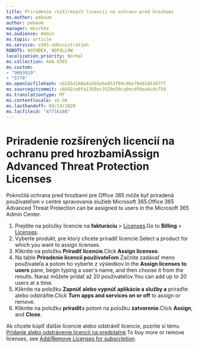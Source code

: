 ```yaml
---
title: Priradenie rozšírených licencií na ochranu pred hrozbami
ms.author: pebaum
author: pebaum
manager: mnirkhe
ms.audience: Admin
ms.topic: article
ms.service: o365-administration
ROBOTS: NOINDEX, NOFOLLOW
localization_priority: Normal
ms.collection: Adm_O365
ms.custom:
- "9003019"
- "5778"
ms.openlocfilehash: cb2454108a4a2b5ebe053f69c8be78e0166167ff
ms.sourcegitcommit: c6692ce0fa1358ec3529e59ca0ecdfdea4cdc759
ms.translationtype: MT
ms.contentlocale: sk-SK
ms.lasthandoff: 09/14/2020
ms.locfileid: "47716188"
---
```

# <a name="assign-advanced-threat-protection-licenses"></a><span data-ttu-id="cf59d-102">Priradenie rozšírených licencií na ochranu pred hrozbami</span><span class="sxs-lookup"><span data-stu-id="cf59d-102">Assign Advanced Threat Protection Licenses</span></span>

<span data-ttu-id="cf59d-103">Pokročilá ochrana pred hrozbami pre Office 365 môže byť priradená používateľom v centre spravovania služieb Microsoft 365.</span><span class="sxs-lookup"><span data-stu-id="cf59d-103">Office 365 Advanced Threat Protection can be assigned to users in the Microsoft 365 Admin Center.</span></span>

1. <span data-ttu-id="cf59d-104">Prejdite na položky licencie na **fakturáciu**  >  [Licenses](https://go.microsoft.com/fwlink/p/?linkid=842264).</span><span class="sxs-lookup"><span data-stu-id="cf59d-104">Go to **Billing** > [Licenses](https://go.microsoft.com/fwlink/p/?linkid=842264).</span></span>
2. <span data-ttu-id="cf59d-105">Vyberte produkt, pre ktorý chcete priradiť licencie.</span><span class="sxs-lookup"><span data-stu-id="cf59d-105">Select a product for which you want to assign licenses.</span></span>
3. <span data-ttu-id="cf59d-106">Kliknite na položku **Priradiť licencie**.</span><span class="sxs-lookup"><span data-stu-id="cf59d-106">Click **Assign licenses**.</span></span>
4. <span data-ttu-id="cf59d-107">Na table **Priradenie licencií používateľom**  Začnite zadávať meno používateľa a potom ho vyberte z výsledkov.</span><span class="sxs-lookup"><span data-stu-id="cf59d-107">In the **Assign licenses to users**  pane, begin typing a user's name, and then choose it from the results.</span></span> <span data-ttu-id="cf59d-108">Naraz môžete pridať až 20 používateľov.</span><span class="sxs-lookup"><span data-stu-id="cf59d-108">You can add up to 20 users at a time.</span></span>
5. <span data-ttu-id="cf59d-109">Kliknite na položku **Zapnúť alebo vypnúť aplikácie a služby a**  priraďte alebo odstráňte.</span><span class="sxs-lookup"><span data-stu-id="cf59d-109">Click **Turn apps and services on or off**  to assign or remove.</span></span>
6. <span data-ttu-id="cf59d-110">Kliknite na položku **priradiť**a potom na položku  **zatvorenie**.</span><span class="sxs-lookup"><span data-stu-id="cf59d-110">Click **Assign**, and  **Close**.</span></span>

<span data-ttu-id="cf59d-111">Ak chcete kúpiť ďalšie licencie alebo odstrániť licencie, pozrite si tému [Pridanie alebo odstránenie licencií na predplatné](https://docs.microsoft.com/microsoft-365/commerce/licenses/buy-licenses?view=o365-worldwide#add-or-remove-licenses-for-your-business-subscription).</span><span class="sxs-lookup"><span data-stu-id="cf59d-111">To buy more or remove licenses, see [Add/Remove Licenses for subscription](https://docs.microsoft.com/microsoft-365/commerce/licenses/buy-licenses?view=o365-worldwide#add-or-remove-licenses-for-your-business-subscription).</span></span>